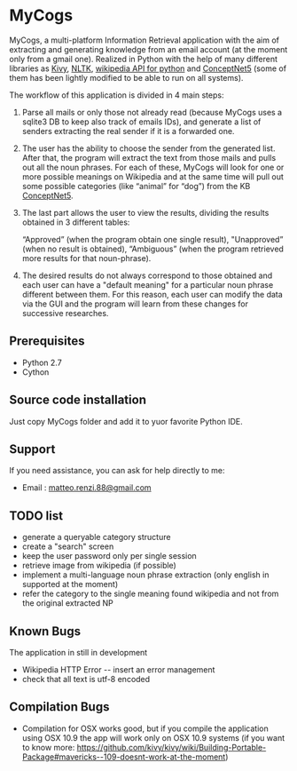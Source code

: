 MyCogs
======

MyCogs, a multi-platform Information Retrieval application with the aim of extracting and generating knowledge from an email account (at the moment only from a gmail one). Realized in Python with the help of many different libraries as [Kivy](http://kivy.org), [NLTK](http://www.nltk.org), [wikipedia API for python](https://pypi.python.org/pypi/wikipedia/) and [ConceptNet5](http://conceptnet5.media.mit.edu) (some of them has been lightly modified to be able to run on all systems).

The workflow of this application is divided in 4 main steps:

1) Parse all mails or only those not already read (because MyCogs uses a sqlite3 DB to keep also track of emails IDs), 
and generate a list of senders extracting the real sender if it is a forwarded one.

2) The user has the ability to choose the sender from the generated list. After that, the program will extract the text from those mails and pulls out all the noun phrases. 
For each of these, MyCogs will look for one or more possible meanings on Wikipedia and at the same time will pull out some possible categories (like “animal” for “dog”)  from the KB [ConceptNet5](http://conceptnet5.media.mit.edu).

3) The last part allows the user to view the results, dividing the results obtained in 3 different tables: 

	“Approved” (when the program obtain one single result), 
	"Unapproved” (when no result is obtained),
	“Ambiguous” (when the program retrieved more results for that noun-phrase).

4) The desired results do not always correspond to those obtained and each user can have a "default meaning" for a particular noun phrase different between them. For this reason, each user can modify the data via the GUI and the program will learn from these changes for successive researches.

Prerequisites
-------------------------------------

* Python 2.7
* Cython


Source code installation
-------------------------------------

Just copy MyCogs folder and add it to yuor favorite Python IDE.

Support
-------

If you need assistance, you can ask for help directly to me:

* Email      : matteo.renzi.88@gmail.com

TODO list
----------

* generate a queryable category structure
* create a "search" screen
* keep the user password only per single session
* retrieve image from wikipedia (if possible)
* implement a multi-language noun phrase extraction (only english in supported at the moment)
* refer the category to the single meaning found wikipedia and not from the original extracted NP

Known Bugs
------------

The application in still in development
* Wikipedia HTTP Error -- insert an error management
* check that all text is utf-8 encoded

Compilation Bugs
-----------------

* Compilation for OSX works good, but if you compile the application using OSX 10.9 the app will work only on OSX 10.9 systems (if you want to know more: https://github.com/kivy/kivy/wiki/Building-Portable-Package#mavericks--109-doesnt-work-at-the-moment)





